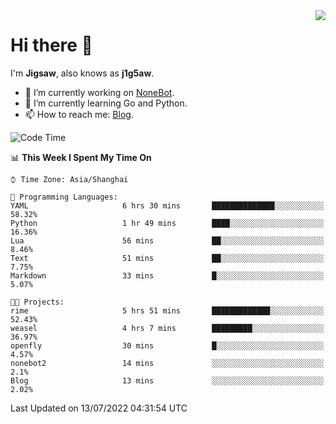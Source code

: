 <a href="#">
  <img align="right" src="https://github-readme-stats.vercel.app/api?username=j1g5awi&count_private=true&show_icons=true&title_color=80070B&text_color=B3B3B3&bg_color=212121&icon_color=80070B" />
</a>

# Hi there 👋

I'm **Jigsaw**, also knows as **j1g5aw**.

- 🔭 I’m currently working on [NoneBot](https://github.com/nonebot).
- 🌱 I’m currently learning Go and Python.
- 📫 How to reach me: [Blog](https://blog.maddestroyer.xyz/).

<!--START_SECTION:waka-->
![Code Time](http://img.shields.io/badge/Code%20Time-0%20secs-blue)

📊 **This Week I Spent My Time On** 

```text
⌚︎ Time Zone: Asia/Shanghai

💬 Programming Languages: 
YAML                     6 hrs 30 mins       ██████████████░░░░░░░░░░░   58.32% 
Python                   1 hr 49 mins        ████░░░░░░░░░░░░░░░░░░░░░   16.36% 
Lua                      56 mins             ██░░░░░░░░░░░░░░░░░░░░░░░   8.46% 
Text                     51 mins             ██░░░░░░░░░░░░░░░░░░░░░░░   7.75% 
Markdown                 33 mins             █░░░░░░░░░░░░░░░░░░░░░░░░   5.07%

🐱‍💻 Projects: 
rime                     5 hrs 51 mins       █████████████░░░░░░░░░░░░   52.43% 
weasel                   4 hrs 7 mins        █████████░░░░░░░░░░░░░░░░   36.97% 
openfly                  30 mins             █░░░░░░░░░░░░░░░░░░░░░░░░   4.57% 
nonebot2                 14 mins             ░░░░░░░░░░░░░░░░░░░░░░░░░   2.1% 
Blog                     13 mins             ░░░░░░░░░░░░░░░░░░░░░░░░░   2.02%

```


 Last Updated on 13/07/2022 04:31:54 UTC
<!--END_SECTION:waka-->
